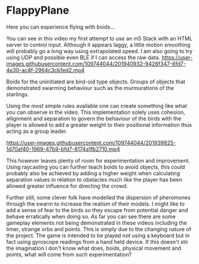 # FlappyPlane

Here you can experience flying with boids...

You can see in this video my first attempt to use an m5 Stack with an HTML server to control input. Although it appears laggy, a little motion smoothing will probably go a long way using extrapolated speed. I am also going to try using UDP and possible even BLE if I can access the raw data.
https://user-images.githubusercontent.com/109744044/201940932-9426f347-6fd7-4e30-ac4f-2964c3cb1ed2.mp4

Boids for the uninitiated are bird-oid type objects. Groups of objects that demonstrated swarming behaviour such as the murmurations of the starlings.

Using the most simple rules available one can create something like what you can observe in the video. This implementation solely uses cohesion, allignment and separation to govern the behaviour of the birds with the player is allowed to add a greater weight to their positional information thus acting as a group leader.

https://user-images.githubusercontent.com/109744044/201939825-1d70af40-1969-47b9-bfd7-8174a1fb2710.mp4

This however leaves plenty of room for experimentation and improvement. Using raycasting you can further teach boids to avoid objects, this could probably also be achieved by adding a higher weight when calculating separation values in relation to obstacles much like the player has been allowed greater influence for directing the crowd.

Further still, some clever folk have modelled the dispersion of pheromones through the swarm to increase the realism of their models. I might like to add a sense of fear to the birds so they escape from potential danger and behave erratically when doing so. As far you can see there are some gameplay elements not being demonstrated in these videos including the timer, strange orbs and points. This is simply due to the changing nature of the project. The game is intended to be played not using a keyboard but in fact using gyroscope readings from a hand held device. If this doesn't stir the imagination I don't know what does, boids, physical movement and points, what will come from such experimentation?

